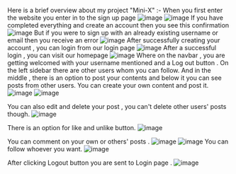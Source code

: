 Here is a brief overview about my project "Mini-X" :-
When you first enter the website you enter in to the sign up page 
![image](https://github.com/user-attachments/assets/333a31a9-f05d-49a0-81d6-67f702421ea5)
![image](https://github.com/user-attachments/assets/7515fcd9-7a8b-4ce5-a35d-0de664f534d6)
If you have completed everything and create an account then you see this confirmation 
![image](https://github.com/user-attachments/assets/1535df6d-a459-4901-a372-4ef1a8c362b2)
But if you were to sign up with an already existing username or email then you receive an error
![image](https://github.com/user-attachments/assets/581b799a-21a6-4725-82a0-addd96125bc3)
After successfully creating your account , you can login from our login page
![image](https://github.com/user-attachments/assets/ff910284-d68d-4c51-9965-5cc3b4d36da7)
After a successful login , you can visit our homepage 
![image](https://github.com/user-attachments/assets/0454f1ce-fbad-4553-b9bd-166bc4ff7528)
Where on the navbar , you are getting welcomed with your username mentioned and a Log out button . On the left sidebar there are other users whom you can follow. And in the middle , there is an option to post your contents and below it you can see posts from other users.
You can create your own content and post it.
![image](https://github.com/user-attachments/assets/aa9cfc1b-9b3a-4d85-92fc-03b56a7dbbad)
![image](https://github.com/user-attachments/assets/bca5a6a7-33c9-4124-bf57-e3909aa9260b)

You can also edit and delete your post , you can't delete other users' posts though.
![image](https://github.com/user-attachments/assets/fddfd150-92d7-4799-a78e-9292af2cda6e)

There is an option for like and unlike button.
![image](https://github.com/user-attachments/assets/756aaa3b-df4e-4895-881f-920cc8ff65ef)

You can comment on your own or others' posts .
![image](https://github.com/user-attachments/assets/e83fdcb8-1366-41ba-a19b-6299e7e80192)
![image](https://github.com/user-attachments/assets/326d8b37-9189-4134-a9ea-0f1f4f24aeb8)
You can follow whoever you want.
![image](https://github.com/user-attachments/assets/4ebdb55d-938e-4103-bb0b-55f16e13ac88)

After clicking Logout button you are sent to Login page .
![image](https://github.com/user-attachments/assets/296e847d-b2e0-4cbf-848e-76fb57b81b76)
